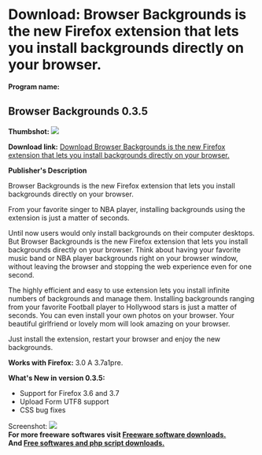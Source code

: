 # Download: Browser Backgrounds is the new Firefox extension that lets you install backgrounds directly on your browser. 

**Program name:**

## Browser Backgrounds 0.3.5

  
**Thumbshot:** ![](http://www.freewarefiles.com/screenshot/browserbckgrnds_md.jpg)   
  
**Download link:** [Download Browser Backgrounds is the new Firefox extension that lets you install backgrounds directly on your browser. ](http://freesoftwares.boysofts.com/Browser-Backgrounds_program_52988.html)  
  


**Publisher's Description**  
  


Browser Backgrounds is the new Firefox extension that lets you install backgrounds directly on your browser. 

From your favorite singer to NBA player, installing backgrounds using the extension is just a matter of seconds.

Until now users would only install backgrounds on their computer desktops. But Browser Backgrounds is the new Firefox extension that lets you install backgrounds directly on your browser. Think about having your favorite music band or NBA player backgrounds right on your browser window, without leaving the browser and stopping the web experience even for one second.

The highly efficient and easy to use extension lets you install infinite numbers of backgrounds and manage them. Installing backgrounds ranging from your favorite Football player to Hollywood stars is just a matter of seconds. You can even install your own photos on your browser. Your beautiful girlfriend or lovely mom will look amazing on your browser.

Just install the extension, restart your browser and enjoy the new backgrounds.

**Works with Firefox:** 3.0 A 3.7a1pre.

**What's New in version 0.3.5:**

  * Support for Firefox 3.6 and 3.7 
  * Upload Form UTF8 support 
  * CSS bug fixes 

  
  
Screenshot: ![](http://www.freewarefiles.com/screenshot/browserbckgrnds.jpg)   
**For more freeware softwares visit [Freeware software downloads.](http://freesoftwares.boysofts.com/)**   
**And [Free softwares and php script downloads.](http://www.boysofts.com/)**
